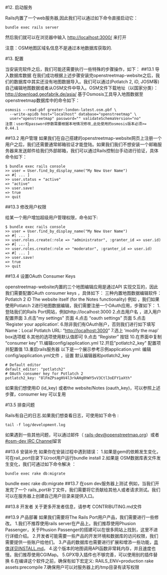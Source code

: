 \#12. 启动服务

Rails内置了一个web服务器,因此我们可以通过如下命令直接启动它：

```
bundle exec rails server
```

然后我们就可以在浏览器中输入 <http://localhost:3000/> 来打开

注意：OSM地图区域名信息不是通过本地数据库获取的.

\#13. 配置

当安装完软件之后，我们可能还需要执行一些特殊的步骤操作，如下：
\##13.1 导入数据库数据
在我们成功根据上述步骤安装完openstreetmap-website之后，我们的数据库中其实还没有地图数据导入。我们可以通过(Potlatch 2, iD, JOSM等)自己编辑地图数据或者从OSM文件中导入。OSM文件下载地址（以国家分类）：<http://download.geofabrik.de/asia/>
基于Osmosis工具导入地图数据至openstreetmap数据库中的命令如下：

```
osmosis --read-pbf greater-london-latest.osm.pbf \
  --write-apidb host="localhost" database="openstreetmap" \
  user="openstreetmap" password="" validateSchemaVersion="no"
注意：user和password参数需要根据本地情况修改,此处使用的osmosis版本必须>= 0.44.1
```

\##13.2 用户管理
如果我们在自己搭建的openstreetmap-website网页上注册一个用户之后，我们还需要通常邮箱验证才能登陆。如果我们我们不想安装一个邮箱服务器来发送邮件给我们外部邮箱，我们可以通过Rails控制台手动进行验证，具体命令如下：

```
$ bundle exec rails console
>> user = User.find_by_display_name("My New User Name")
=> #[ ... ]
>> user.status = "active"
=> "active"
>> user.save!
=> true
>> quit
```

\##13.3 修改用户权限

给某一个用户增加超级用户管理权限，命令如下:

```
$ bundle exec rails console
>> user = User.find_by_display_name("My New User Name")
=> #[ ... ]
>> user.roles.create(:role => "administrator", :granter_id => user.id)
=> #[ ... ]
>> user.roles.create(:role => "moderator", :granter_id => user.id)
=> #[ ... ]
>> user.save!
=> true
>> quit
```

\##13.4 设置OAuth Consumer Keys

openstreetmap-website内置的三个地图编辑应用是通过API 实现交互的，因此我们需要配置OAuth consumer keys ，具体如下：
三种内置地图数据编辑软件：
Potlatch 2
iD
The website itself (for the Notes functionality)
例如 ，我们如果使用Potlatch 2进行地图数据编辑，我们需要注册一个OAuth应用，步骤如下：
1.登陆我们的Rails Port网站，例如http://localhost:3000
2.点击用户名 ，进入用户配置界面
3.点击"my settings" 页面
4.点击 “oauth settings” 页面
5.点击 ‘Register your application’.
6.除非我们有OAuth账户，否则我们进行如下填写
Name：Local Potlatch
URL: “[http://localhost:3000](http://localhost:3000/)”
7.选上 ‘modify the map’ box选项框
8.其他的选项使用默认值即可
9.点击 “Register” 按钮
10.在界面中复制 “consumer key”
11.编辑config/application.yml
12.开启"potlatch2_key" 配置项并配置值
13.重启rails服务器
以下是一个展示参考示例application.yml:
编辑config/application.yml文件 ，设置 默认编辑器和potlatch2_key

```
# Default editor
default_editor: "potlatch2"
# OAuth consumer key for Potlatch 2
potlatch2_key: "8lFmZPsagHV4l3rkAHq0hWY5vV3Ctl3oEFY1aXth"
```

如果我们想使用iD (id_key) 或者the website/Notes (oauth_key)，可以参照上述步骤，consumer key 可以复用

\#13.5 排查问题

Rails有自己的日志.如果我们想查看日志，可使用如下命令 :

```
tail -f log/development.log
```

如果遇到一些其他问题，可以通过邮件（ [rails-dev@openstreetmap.org](mailto:rails-dev@openstreetmap.org)）或者 [#osm-dev IRC Channel](http://wiki.openstreetmap.org/wiki/IRC)留言

\##13.6 安装补充
如果你在安装过程中遇到错误：
1.如果是gem的依赖发生变化，可在rail_port目录下以root用户运行bundle install
2.如果是 OSM数据库表文件发生变化，我们可通过如下命令解决 ：

```
bundle exec rake db:migrate
```

bundle exec rake db:migrate
\##13.7 在osm dev服务器上测试
例如，当我们开发完了一个 rails_port补丁文件，我们需要将它贡献给其他人或者请求测试。我们可以在服务器上创建自己用户目录来提供入口。

\##13.8 开发者
关于更多开发者信息，请参考 CONTRIBUTING.md文件

\##13.9 产品部署
如果我们需要将The Rails Port用户产品，我们需要进行一些修改。
1.我们不推荐使用rails server在产品上。我们推荐使用Phusion Passenger，关于Phusion Passenger的搭建可以在很多网站上找到，这里不进行详细介绍。
2.开发者可能需要一些产品的开发环境和数据库的访问权限，我们需要提供一些账户给他们。
3.产品的数据库也需要进行扩展和增添一些功能，[具体详见INSTALL.md](http://xn--install-m15k72ngn5os6e.md/)。
4.这个版本的地图调用API函数非常耗内存，并且速度也慢。我们推荐使用CGIMap。
5.GPX导入插件也不够完善，可以使用别的插件替换
6.在编译这个软件之前，确保有如下宏定义: RAILS_ENV=production rake assets:precompile
7.确保用户可以对服务器上的/tmp目录有读写权限